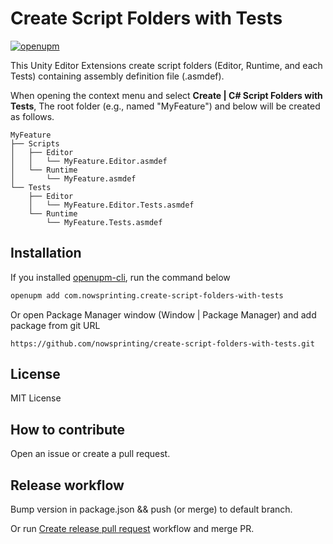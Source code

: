 # Create Script Folders with Tests

[![openupm](https://img.shields.io/npm/v/com.nowsprinting.create-script-folders-with-tests?label=openupm&registry_uri=https://package.openupm.com)](https://openupm.com/packages/com.nowsprinting.create-script-folders-with-tests/)

This Unity Editor Extensions create script folders (Editor, Runtime, and each Tests) containing assembly definition file (.asmdef).

When opening the context menu and select **Create | C# Script Folders with Tests**,
The root folder (e.g., named "MyFeature") and below will be created as follows.

```
MyFeature
├── Scripts
│   ├── Editor
│   │   └── MyFeature.Editor.asmdef
│   └── Runtime
│       └── MyFeature.asmdef
└── Tests
    ├── Editor
    │   └── MyFeature.Editor.Tests.asmdef
    └── Runtime
        └── MyFeature.Tests.asmdef
```


## Installation

If you installed [openupm-cli](https://github.com/openupm/openupm-cli), run the command below

```bash
openupm add com.nowsprinting.create-script-folders-with-tests
```

Or open Package Manager window (Window | Package Manager) and add package from git URL

```
https://github.com/nowsprinting/create-script-folders-with-tests.git
```


## License

MIT License


## How to contribute

Open an issue or create a pull request.


## Release workflow

Bump version in package.json && push (or merge) to default branch.

Or run [Create release pull request](https://github.com/nowsprinting/create-script-folders-with-tests/actions/workflows/create_release_pr.yml) workflow and merge PR.